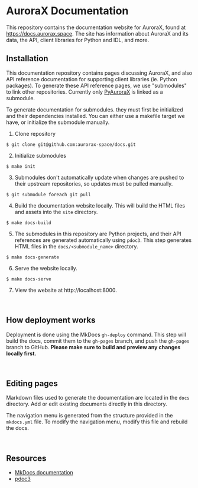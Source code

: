 # AuroraX Documentation

This repository contains the documentation website for AuroraX, found at https://docs.aurorax.space. The site has information about AuroraX and its data, the API, client libraries for Python and IDL, and more.

## Installation

This documentation repository contains pages discussing AuroraX, and also API reference documentation for supporting client libraries (ie. Python packages). To generate these API reference pages, we use "submodules" to link other repositories. Currently only [PyAuroraX](https://github.com/aurorax-space/pyaurorax) is linked as a submodule.

To generate documentation for submodules. they must first be initialized and their dependencies installed. You can either use a makefile target we have, or initialize the submodule manually.

1. Clone repository

```
$ git clone git@github.com:aurorax-space/docs.git
```

2. Initialize submodules

```
$ make init
```

3. Submodules don't automatically update when changes are pushed to their upstream repositories, so updates must be pulled manually.

```
$ git submodule foreach git pull
```

4. Build the documentation website locally. This will build the HTML files and assets into the ```site``` directory.

```
$ make docs-build
```

5. The submodules in this repository are Python projects, and their API references are generated automatically using ```pdoc3```. This step generates HTML files in the ```docs/<submodule_name>``` directory.

```
$ make docs-generate
```

6. Serve the website locally.

```
$ make docs-serve
```

7. View the website at http://localhost:8000.

<br />

## How deployment works

Deployment is done using the MkDocs ```gh-deploy``` command. This step will build the docs, commit them to the ```gh-pages``` branch, and push the ```gh-pages``` branch to GitHub. __Please make sure to build and preview any changes locally first.__

<br />

## Editing pages

Markdown files used to generate the documentation are located in the ```docs``` directory. Add or edit existing documents directly in this directory.

The navigation menu is generated from the structure provided in the ```mkdocs.yml``` file. To modify the navigation menu, modify this file and rebuild the docs.

<br />

## Resources

- [MkDocs documentation](https://www.mkdocs.org/)
- [pdoc3](https://pdoc3.github.io/pdoc/doc/pdoc/)
